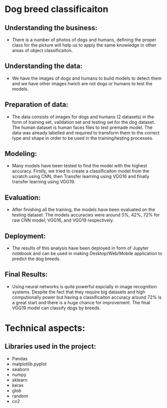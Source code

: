 # Dog breed classificaiton

## Understanding the business:
- There is a number of photos of dogs and humans, defining the proper class for the picture will help us to apply the same knowledge in other areas of object classificaiton.

## Understanding the data:
- We have the images of dogs and humans to build models to detect them and we have other images hwich are not dogs or humans to test the models.

## Preparation of data:

- The data consists of images for dogs and humans (2 datasets) in the form of training set, validation set and testing set for the dog dataset. The human dataset is human faces files to test premade model. The data was already labelled and required to transform them to the correct type and shape in order to be used in the training/testing processes. 

## Modeling:
- Many models have been tested to find the model with the highest accuracy. Firstly, we tried to create a classificaiton model from the scratch using CNN, then Transfer learning using VGG16 and finally transfer learning using VGG19.


## Evaluation:

- After finishing all the training, the models have been evaluated on the testing dataset. The models accuracies were around 5%, 42%, 72% for raw CNN model, VGG16, and VGG19 respectively.   

## Deployment:

- The results of this analysis have been deployed in form of Jupyter notebook and can be used in making Desktop/Web/Mobile application to predict the dog breeds.  

## Final Results:
- Using neural networks is quite powerful espcially in image recognition systems. Despite the fact that they require big datasets and high computionally power but having a classificaiton accuracy around 72% is a great start and there is a huge chance for improvement. The final VGG19 model can classify dogs by breeds.

# Technical aspects:

## **Libraries used in the project:** 
- Pandas
- matplotlib.pyplot
- seaborn
- numpy
- sklearn
- keras
- glob
- random
- cv2